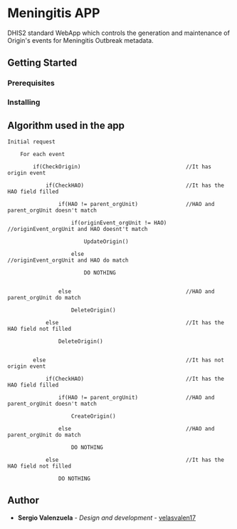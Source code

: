 # Meningitis APP

DHIS2 standard WebApp which controls the generation and maintenance of Origin's events for Meningitis Outbreak metadata.

## Getting Started

### Prerequisites

### Installing

## Algorithm used in the app

	Initial request

		For each event

			if(CheckOrigin)									//It has origin event

				if(CheckHAO)								//It has the HAO field filled

					if(HAO != parent_orgUnit)				//HAO and parent_orgUnit doesn't match

						if(originEvent_orgUnit != HAO)		//originEvent_orgUnit and HAO doesnt't match

							UpdateOrigin()

						else								//originEvent_orgUnit and HAO do match

							DO NOTHING


					else									//HAO and parent_orgUnit do match

						DeleteOrigin()

				else										//It has the HAO field not filled

					DeleteOrigin()


			else 											//It has not origin event

				if(CheckHAO)  								//It has the HAO field filled

					if(HAO != parent_orgUnit) 				//HAO and parent_orgUnit doesn't match

						CreateOrigin()

					else 									//HAO and parent_orgUnit do match
						
						DO NOTHING
				
				else										//It has the HAO field not filled
					
					DO NOTHING

## Author

* **Sergio Valenzuela** - *Design and development* - [velasvalen17](https://github.com/velasvalen17)


